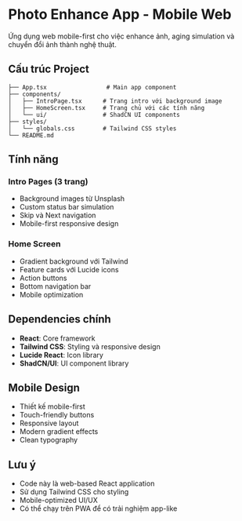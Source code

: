 # Photo Enhance App - Mobile Web

Ứng dụng web mobile-first cho việc enhance ảnh, aging simulation và chuyển đổi ảnh thành nghệ thuật.

## Cấu trúc Project

```
├── App.tsx                 # Main app component
├── components/
│   ├── IntroPage.tsx      # Trang intro với background image
│   ├── HomeScreen.tsx     # Trang chủ với các tính năng
│   └── ui/                # ShadCN UI components
├── styles/
│   └── globals.css        # Tailwind CSS styles
└── README.md
```

## Tính năng

### Intro Pages (3 trang)
- Background images từ Unsplash
- Custom status bar simulation
- Skip và Next navigation  
- Mobile-first responsive design

### Home Screen
- Gradient background với Tailwind
- Feature cards với Lucide icons
- Action buttons
- Bottom navigation bar
- Mobile optimization

## Dependencies chính

- **React**: Core framework
- **Tailwind CSS**: Styling và responsive design
- **Lucide React**: Icon library
- **ShadCN/UI**: UI component library

## Mobile Design

- Thiết kế mobile-first
- Touch-friendly buttons
- Responsive layout
- Modern gradient effects
- Clean typography

## Lưu ý

- Code này là web-based React application
- Sử dụng Tailwind CSS cho styling
- Mobile-optimized UI/UX
- Có thể chạy trên PWA để có trải nghiệm app-like